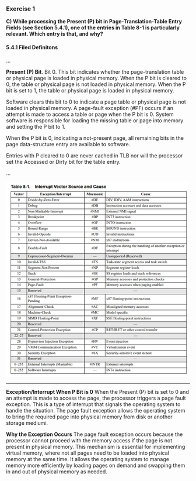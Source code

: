 ### Exercise 1

**C) While processing the Present (P) bit in Page-Translation-Table Entry Fields (see Section 5.4.1), one of the entries in Table 8-1 is particularly relevant. Which entry is that, and why?**

#### **5.4.1 Filed Definitons**

...

**Present (P) Bit**. Bit 0. This bit indicates whether the page-translation table or physical page is loaded in physical memory. When the P bit is cleared to 0, the table or physical page is not loaded in physical memory. When the P bit is set to 1, the table or physical page is loaded in physical memory.

Software clears this bit to 0 to indicate a page table or physical page is not loaded in physical memory. A page-fault exception (#PF) occurs if an attempt is made to access a table or page when the P bit is 0. System software is responsible for loading the missing table or page into memory and setting the P bit to 1.

When the P bit is 0, indicating a not-present page, all remaining bits in the page data-structure entry are available to software.

Entries with P cleared to 0 are never cached in TLB nor will the processor set the Accessed or Dirty bit for the table entry.

...

![Table 8-1](./img/table_8_1.jpeg)

----

<!-- Write your answer here. -->

**Exception/Interrupt When P Bit is 0**
When the Present (P) bit is set to 0 and an attempt is made to access the page,
the processor triggers a page fault exception. This is a type of interrupt
that signals the operating system to handle the situation.
The page fault exception allows the operating system to bring the required
page into physical memory from disk or another storage mediumi.

**Why the Exception Occurs**
The page fault exception occurs because the processor cannot proceed with
the memory access if the page is not present in physical memory.
This mechanism is essential for implementing virtual memory, where not all
pages need to be loaded into physical memory at the same time.
It allows the operating system to manage memory more efficiently by
loading pages on demand and swapping them in and out of physical memory
as needed.
